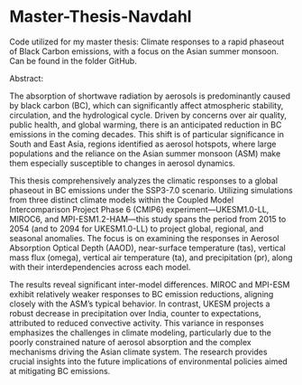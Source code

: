 # Master-Thesis-Navdahl
Code utilized for my master thesis: Climate responses to a rapid phaseout of Black Carbon emissions, with a focus on the Asian summer monsoon.
Can be found in the folder GitHub.

Abstract: 

The absorption of shortwave radiation by aerosols is predominantly caused by black carbon (BC), which can significantly affect atmospheric stability, circulation, and the hydrological cycle. Driven by concerns over air quality, public health, and global warming, there is an anticipated reduction in BC emissions in the coming decades. This shift is of particular significance in South and East Asia, regions identified as aerosol hotspots, where large populations and the reliance on the Asian summer monsoon (ASM) make them especially susceptible to changes in aerosol dynamics.

This thesis comprehensively analyzes the climatic responses to a global phaseout in BC emissions under the SSP3-7.0 scenario. Utilizing simulations from three distinct climate models within the Coupled Model Intercomparison Project Phase 6 (CMIP6) experiment—UKESM1.0-LL, MIROC6, and MPI-ESM1.2-HAM—this study spans the period from 2015 to 2054 (and to 2094 for UKESM1.0-LL) to project global, regional, and seasonal anomalies. The focus is on examining the responses in Aerosol Absorption Optical Depth (AAOD), near-surface temperature (tas), vertical mass flux (omega), vertical air temperature (ta), and precipitation (pr), along with their interdependencies across each model.

The results reveal significant inter-model differences. MIROC and MPI-ESM exhibit relatively weaker responses to BC emission reductions, aligning closely with the ASM’s typical behavior. In contrast, UKESM projects a robust decrease in precipitation over India, counter to expectations, attributed to reduced convective activity. This variance in responses emphasizes the challenges in climate modeling, particularly due to the poorly constrained nature of aerosol absorption and the complex mechanisms driving the Asian climate system. The research provides crucial insights into the future implications of environmental policies aimed at mitigating BC emissions.

